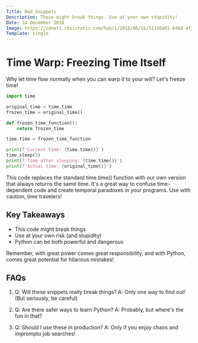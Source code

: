```yaml
---
Title: Bad Snippets
Description: These might break things. Use at your own stupidity!
Date: 14 December 2018
Image: https://zdnet1.cbsistatic.com/hub/i/2018/06/18/51150a01-046d-4f30-a760-0357e6d5c2a0/e7c70a0c23a79d96645a93bd29ff3cc2/another-fun-malware-stock-image.jpg
Template: single
---
```


# Time Warp: Freezing Time Itself


Why let time flow normally when you can warp it to your will? Let's freeze time!

```python
import time

original_time = time.time
frozen_time = original_time()

def frozen_time_function():
    return frozen_time

time.time = frozen_time_function

print(f'Current time: {time.time()}')
time.sleep(5)
print(f'Time after sleeping: {time.time()}')
print(f'Actual time: {original_time()}')
```

This code replaces the standard time.time() function with our own version that always returns the same time. It's a great way to confuse time-dependent code and create temporal paradoxes in your programs. Use with caution, time travelers!

## Key Takeaways

- This code might break things
- Use at your own risk (and stupidity)
- Python can be both powerful and dangerous

Remember, with great power comes great responsibility, and with Python, comes great potential for hilarious mistakes!

## FAQs

1. Q: Will these snippets really break things?
   A: Only one way to find out! (But seriously, be careful)

2. Q: Are there safer ways to learn Python?
   A: Probably, but where's the fun in that?

3. Q: Should I use these in production?
   A: Only if you enjoy chaos and impromptu job searches!

